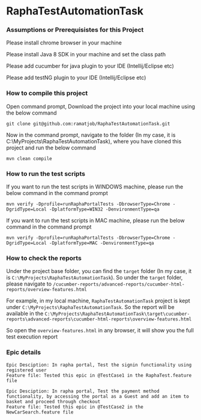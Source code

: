 # RaphaTestAutomationTask

### Assumptions or Prerequisistes for this Project ###

Please install chrome browser in your machine

Please install Java 8 SDK in your machine and set the class path

Please add cucumber for java plugin to your IDE (Intellij/Eclipse etc)

Please add testNG plugin to your IDE (Intellij/Eclipse etc)

### How to compile this project ###

Open command prompt, Download the project into your local machine using the below command

```
git clone git@github.com:ramatjob/RaphaTestAutomationTask.git
```

Now in the command prompt, navigate to the folder (In my case, it is C:\MyProjects\RaphaTestAutomationTask), where you have cloned this project and run the below command
```
mvn clean compile
```

### How to run the test scripts ###

If you want to run the test scripts in WINDOWS machine, please run the below command in the command prompt
```
mvn verify -Dprofile=runRaphaPortalTests -DbrowserType=Chrome -DgridType=Local -DplatformType=WIN32 -DenvironmentType=qa
```

If you want to run the test scripts in MAC machine, please run the below command in the command prompt
```
mvn verify -Dprofile=runRaphaPortalTests -DbrowserType=Chrome -DgridType=Local -DplatformType=MAC -DenvironmentType=qa
```

### How to check the reports ###

Under the project base folder, you can find the `target` folder (In my case, it is `C:\MyProjects\RaphaTestAutomationTask`). So under the `target` folder, please navigate to `/cucumber-reports/advanced-reports/cucumber-html-reports/overview-features.html`

For example, in my local machine, `RaphaTestAutomationTask` project is kept under `C:\MyProjects\RaphaTestAutomationTask`. So the report will be available in the `C:\MyProjects\RaphaTestAutomationTask\target\cucumber-reports\advanced-reports\cucumber-html-reports\overview-features.html`

So open the `overview-features.html` in any browser, it will show you the full test execution report


### Epic details ###

   ```
   Epic Desciption: In rapha portal, Test the signin functionality using registered user
   Feature file: Tested this epic in @TestCase1 in the RaphaTest.feature file
   ```

   ```
   Epic Desciption: In rapha portal, Test the payment method functionality, by accessing the portal as a Guest and add an item to basket and proceed through checkout
   Feature file: Tested this epic in @TestCase2 in the NewCarSearch.feature file
   ```